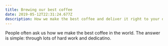```yaml
---
title: Brewing our best coffee
date: 2019-05-12T22:31:24.677Z
description: How we make the best coffee and deliver it right to your doorstep.
---
```

People often ask us how we make the best coffee in the world. The answer is simple: through lots of hard work and dedicatino.
